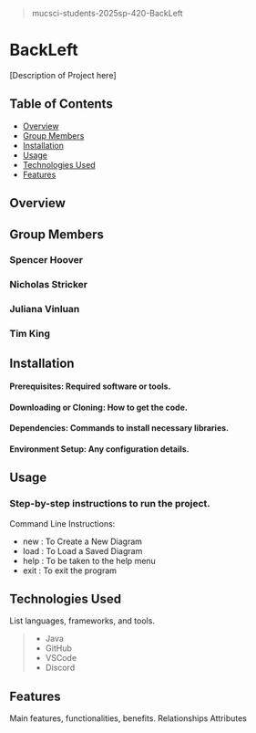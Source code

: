 > mucsci-students-2025sp-420-BackLeft

# BackLeft
[Description of Project here]

## Table of Contents
- [Overview](#overview)
- [Group Members](#group-members)
- [Installation](#installation)
- [Usage](#usage)
- [Technologies Used](#technologies-used)
- [Features](#features)


## Overview

## Group Members
### Spencer Hoover
### Nicholas Stricker
### Juliana Vinluan
### Tim King

## Installation
#### Prerequisites: Required software or tools.
#### Downloading or Cloning: How to get the code.
#### Dependencies: Commands to install necessary libraries.
#### Environment Setup: Any configuration details.

## Usage
### Step-by-step instructions to run the project.
Command Line Instructions:
- new : To Create a New Diagram
- load : To Load a Saved Diagram
- help : To be taken to the help menu
- exit : To exit the program


## Technologies Used
List languages, frameworks, and tools.
> + Java
> + GitHub
> + VSCode
> + Discord

## Features
Main features, functionalities, benefits.
Relationships
Attributes